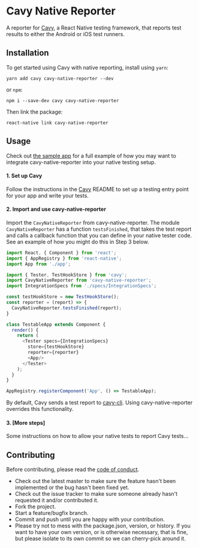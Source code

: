 # Cavy Native Reporter
A reporter for [Cavy], a React Native testing framework, that reports test
results to either the Android or iOS test runners.

## Installation
To get started using Cavy with native reporting, install using `yarn`:

    yarn add cavy cavy-native-reporter --dev

or `npm`:

    npm i --save-dev cavy cavy-native-reporter

Then link the package:

    react-native link cavy-native-reporter

## Usage

Check out [the sample app](https://github.com/pixielabs/cavy-native-reporter/tree/master/sampleApp)
for a full example of how you may want to integrate cavy-native-reporter into
your native testing setup.

#### 1. Set up Cavy

Follow the instructions in the [Cavy] README to set up a testing entry point
for your app and write your tests.

#### 2. Import and use cavy-native-reporter

Import the `CavyNativeReporter` from cavy-native-reporter. The module
`CavyNativeReporter` has a function `testsFinished`, that takes the test report
and calls a callback function that you can define in your native tester code.
See an example of how you might do this in Step 3 below.

```js
import React, { Component } from 'react';
import { AppRegistry } from 'react-native';
import App from './app';

import { Tester, TestHookStore } from 'cavy';
import CavyNativeReporter from 'cavy-native-reporter';
import IntegrationSpecs from './specs/IntegrationSpecs';

const testHookStore = new TestHookStore();
const reporter = (report) => {
  CavyNativeReporter.testsFinished(report);
}

class TestableApp extends Component {
  render() {
    return (
      <Tester specs={IntegrationSpecs}
        store={testHookStore}
        reporter={reporter}  
        <App/>
      </Tester>
    );
  }
}

AppRegistry.registerComponent('App', () => TestableApp);
```

By default, Cavy sends a test report to [cavy-cli][cli]. Using cavy-native-reporter overrides this functionality.

#### 3. [More steps]
Some instructions on how to allow your native tests to report Cavy tests...

## Contributing
Before contributing, please read the [code of conduct](CODE_OF_CONDUCT.md).
- Check out the latest master to make sure the feature hasn't been implemented
  or the bug hasn't been fixed yet.
- Check out the issue tracker to make sure someone already hasn't requested it
  and/or contributed it.
- Fork the project.
- Start a feature/bugfix branch.
- Commit and push until you are happy with your contribution.
- Please try not to mess with the package.json, version, or history. If you
  want to have your own version, or is otherwise necessary, that is fine, but
  please isolate to its own commit so we can cherry-pick around it.

[cavy]: https://github.com/pixielabs/cavy
[cli]: https://github.com/pixielabs/cavy-cli

